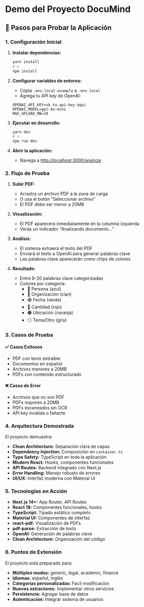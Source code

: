 # Demo del Proyecto DocuMind

## 🚀 Pasos para Probar la Aplicación

### 1. Configuración Inicial

1. **Instalar dependencias:**
   ```bash
   yarn install
   # o
   npm install
   ```

2. **Configurar variables de entorno:**
   - Copia `.env.local.example` a `.env.local`
   - Agrega tu API key de OpenAI:
   ```env
   OPENAI_API_KEY=sk-tu-api-key-aqui
   OPENAI_MODEL=gpt-4o-mini
   MAX_UPLOAD_MB=20
   ```

3. **Ejecutar en desarrollo:**
   ```bash
   yarn dev
   # o
   npm run dev
   ```

4. **Abrir la aplicación:**
   - Navega a [http://localhost:3000/analyze](http://localhost:3000/analyze)

### 2. Flujo de Prueba

1. **Subir PDF:**
   - Arrastra un archivo PDF a la zona de carga
   - O usa el botón "Seleccionar archivo"
   - El PDF debe ser menor a 20MB

2. **Visualización:**
   - El PDF aparecerá inmediatamente en la columna izquierda
   - Verás un indicador "Analizando documento..."

3. **Análisis:**
   - El sistema extraerá el texto del PDF
   - Enviará el texto a OpenAI para generar palabras clave
   - Las palabras clave aparecerán como chips de colores

4. **Resultado:**
   - Entre 8-20 palabras clave categorizadas
   - Colores por categoría:
     - 🔵 Persona (azul)
     - 🔵 Organización (cian)
     - 🟢 Fecha (verde)
     - 🔴 Cantidad (rojo)
     - 🟠 Ubicación (naranja)
     - ⚪ Tema/Otro (gris)

### 3. Casos de Prueba

#### ✅ Casos Exitosos
- PDF con texto extraíble
- Documentos en español
- Archivos menores a 20MB
- PDFs con contenido estructurado

#### ❌ Casos de Error
- Archivos que no son PDF
- PDFs mayores a 20MB
- PDFs escaneados sin OCR
- API key inválida o faltante

### 4. Arquitectura Demostrada

El proyecto demuestra:

- **Clean Architecture:** Separación clara de capas
- **Dependency Injection:** Composición en `container.ts`
- **Type Safety:** TypeScript en toda la aplicación
- **Modern React:** Hooks, componentes funcionales
- **API Routes:** Backend integrado con Next.js
- **Error Handling:** Manejo robusto de errores
- **UI/UX:** Interfaz moderna con Material UI

### 5. Tecnologías en Acción

- **Next.js 14+:** App Router, API Routes
- **React 18:** Componentes funcionales, hooks
- **TypeScript:** Tipado estático completo
- **Material UI:** Componentes de interfaz
- **react-pdf:** Visualización de PDFs
- **pdf-parse:** Extracción de texto
- **OpenAI:** Generación de palabras clave
- **Clean Architecture:** Organización del código

### 6. Puntos de Extensión

El proyecto está preparado para:

- **Múltiples modos:** generic, legal, academic, finance
- **Idiomas:** español, inglés
- **Categorías personalizadas:** Fácil modificación
- **Nuevos extractores:** Implementar otros servicios
- **Persistencia:** Agregar base de datos
- **Autenticación:** Integrar sistema de usuarios
